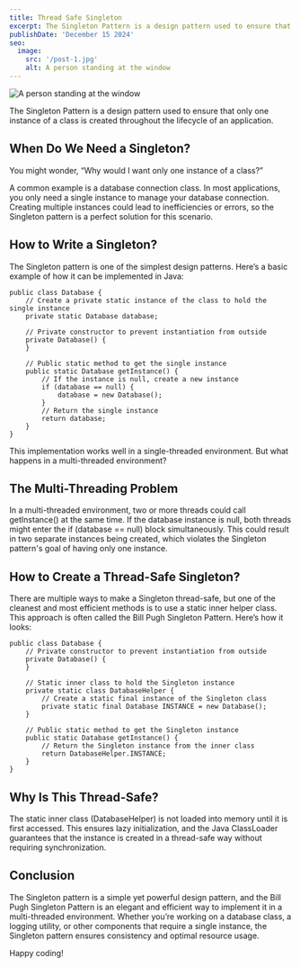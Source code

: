 ```yaml
---
title: Thread Safe Singleton
excerpt: The Singleton Pattern is a design pattern used to ensure that only one instance of a class is created throughout the lifecycle of an application.
publishDate: 'December 15 2024'
seo:
  image:
    src: '/post-1.jpg'
    alt: A person standing at the window
---
```


![A person standing at the window](/singleton.jpg)

[//]: # (**Note:** This post was created using Chat GPT to demonstrate the features of the _[Dante Astro.js theme functionality]&#40;https://justgoodui.com/astro-themes/dante/&#41;_.)

The Singleton Pattern is a design pattern used to ensure that only one instance of a class is created throughout the lifecycle of an application.

## When Do We Need a Singleton?
You might wonder, “Why would I want only one instance of a class?”

A common example is a database connection class. In most applications, you only need a single instance to manage your database connection. Creating multiple instances could lead to inefficiencies or errors, so the Singleton pattern is a perfect solution for this scenario.

## How to Write a Singleton?
The Singleton pattern is one of the simplest design patterns. Here’s a basic example of how it can be implemented in Java:
```
public class Database {
    // Create a private static instance of the class to hold the single instance
    private static Database database;

    // Private constructor to prevent instantiation from outside
    private Database() {
    }

    // Public static method to get the single instance
    public static Database getInstance() {
        // If the instance is null, create a new instance
        if (database == null) {
            database = new Database();
        }
        // Return the single instance
        return database;
    }
}
```
This implementation works well in a single-threaded environment. But what happens in a multi-threaded environment?

## The Multi-Threading Problem
In a multi-threaded environment, two or more threads could call getInstance() at the same time. If the database instance is null, both threads might enter the if (database == null) block simultaneously. This could result in two separate instances being created, which violates the Singleton pattern's goal of having only one instance.

## How to Create a Thread-Safe Singleton?
There are multiple ways to make a Singleton thread-safe, but one of the cleanest and most efficient methods is to use a static inner helper class. This approach is often called the Bill Pugh Singleton Pattern. Here’s how it looks:
```
public class Database {
    // Private constructor to prevent instantiation from outside
    private Database() {
    }

    // Static inner class to hold the Singleton instance
    private static class DatabaseHelper {
        // Create a static final instance of the Singleton class
        private static final Database INSTANCE = new Database();
    }

    // Public static method to get the Singleton instance
    public static Database getInstance() {
        // Return the Singleton instance from the inner class
        return DatabaseHelper.INSTANCE;
    }
}
```

## Why Is This Thread-Safe?
The static inner class (DatabaseHelper) is not loaded into memory until it is first accessed. This ensures lazy initialization, and the Java ClassLoader guarantees that the instance is created in a thread-safe way without requiring synchronization.

## Conclusion
The Singleton pattern is a simple yet powerful design pattern, and the Bill Pugh Singleton Pattern is an elegant and efficient way to implement it in a multi-threaded environment. Whether you’re working on a database class, a logging utility, or other components that require a single instance, the Singleton pattern ensures consistency and optimal resource usage.

Happy coding!